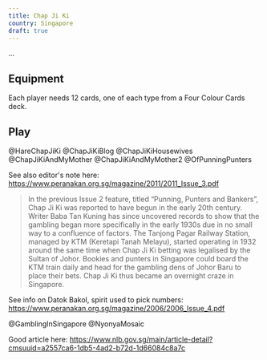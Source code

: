 ```yaml
---
title: Chap Ji Ki
country: Singapore
draft: true
---
```


... 


<!-- excerpt -->

## Equipment

Each player needs 12 cards, one of each type from a Four Colour Cards deck.

## Play

@HareChapJiKi
@ChapJiKiBlog
@ChapJiKiHousewives
@ChapJiKiAndMyMother
@ChapJiKiAndMyMother2
@OfPunningPunters

See also editor's note here:  https://www.peranakan.org.sg/magazine/2011/2011_Issue_3.pdf
> In the previous Issue 2 feature, titled “Punning, Punters and Bankers”, Chap Ji Ki was reported to have begun in the early 20th century. Writer Baba Tan Kuning has since uncovered records to show that the gambling began more specifically in the early 1930s due in no small way to a confluence of factors. The Tanjong Pagar Railway Station, managed by KTM (Keretapi Tanah Melayu), started operating in 1932 around the same time when Chap Ji Ki betting was legalised by the Sultan of Johor. Bookies and punters in Singapore could board the KTM train daily and head for the gambling dens of Johor Baru to place their bets. Chap Ji Ki thus became an overnight craze in Singapore.

See info on Datok Bakol, spirit used to pick numbers: https://www.peranakan.org.sg/magazine/2006/2006_Issue_4.pdf

@GamblingInSingapore
@NyonyaMosaic

Good article here: https://www.nlb.gov.sg/main/article-detail?cmsuuid=a2557ca6-1db5-4ad2-b72d-1d66084c8a7c
